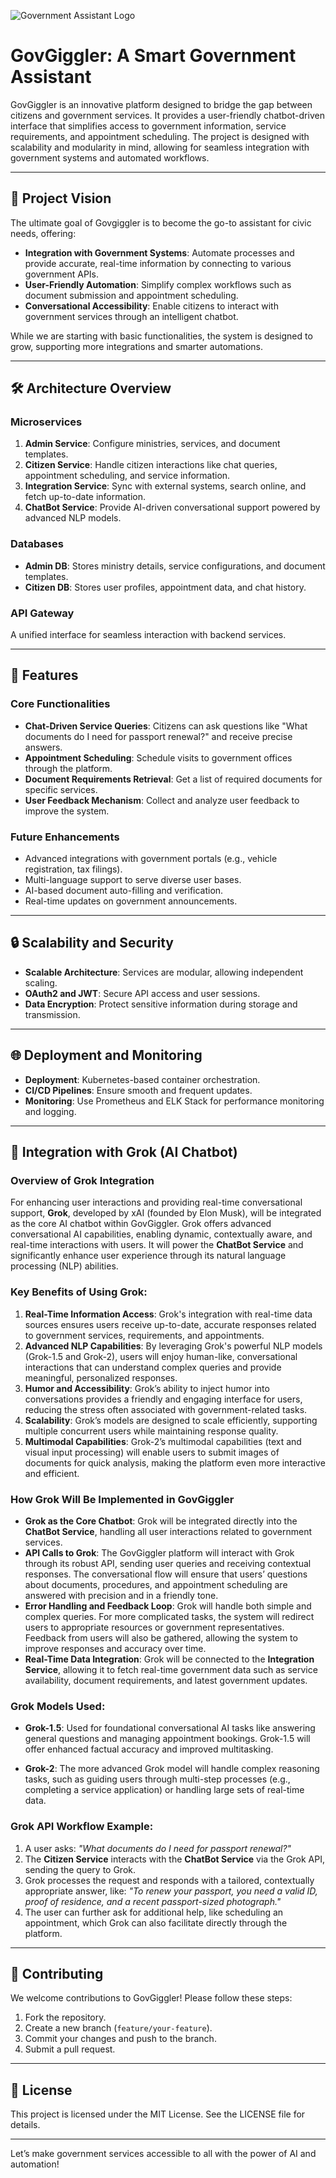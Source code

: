 ![Government Assistant Logo](https://github.com/nesistor/GovGiggler/Groky.png)

# GovGiggler: A Smart Government Assistant

GovGiggler is an innovative platform designed to bridge the gap between citizens and government services. It provides a user-friendly chatbot-driven interface that simplifies access to government information, service requirements, and appointment scheduling. The project is designed with scalability and modularity in mind, allowing for seamless integration with government systems and automated workflows.

---

## 🚀 **Project Vision**

The ultimate goal of Govgiggler is to become the go-to assistant for civic needs, offering:

- **Integration with Government Systems**: Automate processes and provide accurate, real-time information by connecting to various government APIs.
- **User-Friendly Automation**: Simplify complex workflows such as document submission and appointment scheduling.
- **Conversational Accessibility**: Enable citizens to interact with government services through an intelligent chatbot.

While we are starting with basic functionalities, the system is designed to grow, supporting more integrations and smarter automations.

---

## 🛠 **Architecture Overview**

### **Microservices**
1. **Admin Service**: Configure ministries, services, and document templates.
2. **Citizen Service**: Handle citizen interactions like chat queries, appointment scheduling, and service information.
3. **Integration Service**: Sync with external systems, search online, and fetch up-to-date information.
4. **ChatBot Service**: Provide AI-driven conversational support powered by advanced NLP models.

### **Databases**
- **Admin DB**: Stores ministry details, service configurations, and document templates.
- **Citizen DB**: Stores user profiles, appointment data, and chat history.

### **API Gateway**
A unified interface for seamless interaction with backend services.

---

## 🌟 **Features**

### **Core Functionalities**
- **Chat-Driven Service Queries**: Citizens can ask questions like "What documents do I need for passport renewal?" and receive precise answers.
- **Appointment Scheduling**: Schedule visits to government offices through the platform.
- **Document Requirements Retrieval**: Get a list of required documents for specific services.
- **User Feedback Mechanism**: Collect and analyze user feedback to improve the system.

### **Future Enhancements**
- Advanced integrations with government portals (e.g., vehicle registration, tax filings).
- Multi-language support to serve diverse user bases.
- AI-based document auto-filling and verification.
- Real-time updates on government announcements.

---

## 🔒 **Scalability and Security**

- **Scalable Architecture**: Services are modular, allowing independent scaling.
- **OAuth2 and JWT**: Secure API access and user sessions.
- **Data Encryption**: Protect sensitive information during storage and transmission.

---

## 🌐 **Deployment and Monitoring**

- **Deployment**: Kubernetes-based container orchestration.
- **CI/CD Pipelines**: Ensure smooth and frequent updates.
- **Monitoring**: Use Prometheus and ELK Stack for performance monitoring and logging.

---

## 🧠 **Integration with Grok (AI Chatbot)**

### **Overview of Grok Integration**

For enhancing user interactions and providing real-time conversational support, **Grok**, developed by xAI (founded by Elon Musk), will be integrated as the core AI chatbot within GovGiggler. Grok offers advanced conversational AI capabilities, enabling dynamic, contextually aware, and real-time interactions with users. It will power the **ChatBot Service** and significantly enhance user experience through its natural language processing (NLP) abilities.

### **Key Benefits of Using Grok**:
1. **Real-Time Information Access**: Grok's integration with real-time data sources ensures users receive up-to-date, accurate responses related to government services, requirements, and appointments.
2. **Advanced NLP Capabilities**: By leveraging Grok's powerful NLP models (Grok-1.5 and Grok-2), users will enjoy human-like, conversational interactions that can understand complex queries and provide meaningful, personalized responses.
3. **Humor and Accessibility**: Grok’s ability to inject humor into conversations provides a friendly and engaging interface for users, reducing the stress often associated with government-related tasks.
4. **Scalability**: Grok’s models are designed to scale efficiently, supporting multiple concurrent users while maintaining response quality.
5. **Multimodal Capabilities**: Grok-2’s multimodal capabilities (text and visual input processing) will enable users to submit images of documents for quick analysis, making the platform even more interactive and efficient.

### **How Grok Will Be Implemented in GovGiggler**

- **Grok as the Core Chatbot**: Grok will be integrated directly into the **ChatBot Service**, handling all user interactions related to government services.
- **API Calls to Grok**: The GovGiggler platform will interact with Grok through its robust API, sending user queries and receiving contextual responses. The conversational flow will ensure that users’ questions about documents, procedures, and appointment scheduling are answered with precision and in a friendly tone.
- **Error Handling and Feedback Loop**: Grok will handle both simple and complex queries. For more complicated tasks, the system will redirect users to appropriate resources or government representatives. Feedback from users will also be gathered, allowing the system to improve responses and accuracy over time.
- **Real-Time Data Integration**: Grok will be connected to the **Integration Service**, allowing it to fetch real-time government data such as service availability, document requirements, and latest government updates.

### **Grok Models Used**:

- **Grok-1.5**: Used for foundational conversational AI tasks like answering general questions and managing appointment bookings. Grok-1.5 will offer enhanced factual accuracy and improved multitasking.
  
- **Grok-2**: The more advanced Grok model will handle complex reasoning tasks, such as guiding users through multi-step processes (e.g., completing a service application) or handling large sets of real-time data.
  
### **Grok API Workflow Example**:

1. A user asks: *"What documents do I need for passport renewal?"*
2. The **Citizen Service** interacts with the **ChatBot Service** via the Grok API, sending the query to Grok.
3. Grok processes the request and responds with a tailored, contextually appropriate answer, like: *"To renew your passport, you need a valid ID, proof of residence, and a recent passport-sized photograph."*
4. The user can further ask for additional help, like scheduling an appointment, which Grok can also facilitate directly through the platform.

---

## 🤝 **Contributing**

We welcome contributions to GovGiggler! Please follow these steps:
1. Fork the repository.
2. Create a new branch (`feature/your-feature`).
3. Commit your changes and push to the branch.
4. Submit a pull request.

---

## 📄 **License**

This project is licensed under the MIT License. See the LICENSE file for details.

---

Let’s make government services accessible to all with the power of AI and automation!

